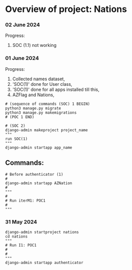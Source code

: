 # Overview of project: Nations

### 02 June 2024
Progress:
1. SOC (1.1) not working


### 01 June 2024
Progress:
1. Collected names dataset,
2. 'SOC(1)' done for User class,
3. 'SOC(1)' done for all apps installed
    till this,
4. AZFlag and Nations,
 

```shell
# (sequence of commands (SOC) 1 BEGIN)
python3 manage.py migrate
python3 manage.py makemigrations
# (POC 1 END)
```

```shell
# (SOC 2)
django-admin makeproject project_name
"""
run SOC(1)
"""
django-admin startapp app_name
```

## Commands:
```shell
# Before authenticator (1)
#
django-admin startapp AZNation
#
"""
#
# Run iterM1: POC1
#
"""

```


### 31 May 2024

```shell
django-admin startproject nations
cd nations
"""
# Run I1: POC1
#
#
"""
django-admin startapp authenticator
```

